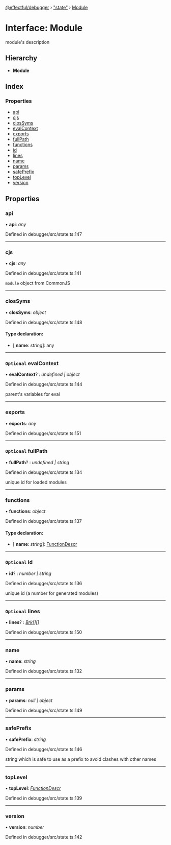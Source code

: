[@effectful/debugger](../README.md) › ["state"](../modules/_state_.md) › [Module](_state_.module.md)

# Interface: Module

module's description

## Hierarchy

* **Module**

## Index

### Properties

* [api](_state_.module.md#api)
* [cjs](_state_.module.md#cjs)
* [closSyms](_state_.module.md#clossyms)
* [evalContext](_state_.module.md#optional-evalcontext)
* [exports](_state_.module.md#exports)
* [fullPath](_state_.module.md#optional-fullpath)
* [functions](_state_.module.md#functions)
* [id](_state_.module.md#optional-id)
* [lines](_state_.module.md#optional-lines)
* [name](_state_.module.md#name)
* [params](_state_.module.md#params)
* [safePrefix](_state_.module.md#safeprefix)
* [topLevel](_state_.module.md#toplevel)
* [version](_state_.module.md#version)

## Properties

###  api

• **api**: *any*

Defined in debugger/src/state.ts:147

___

###  cjs

• **cjs**: *any*

Defined in debugger/src/state.ts:141

`module` object from CommonJS

___

###  closSyms

• **closSyms**: *object*

Defined in debugger/src/state.ts:148

#### Type declaration:

* \[ **name**: *string*\]: any

___

### `Optional` evalContext

• **evalContext**? : *undefined | object*

Defined in debugger/src/state.ts:144

parent's variables for eval

___

###  exports

• **exports**: *any*

Defined in debugger/src/state.ts:151

___

### `Optional` fullPath

• **fullPath**? : *undefined | string*

Defined in debugger/src/state.ts:134

unique id for loaded modules

___

###  functions

• **functions**: *object*

Defined in debugger/src/state.ts:137

#### Type declaration:

* \[ **name**: *string*\]: [FunctionDescr](../modules/_state_.md#functiondescr)

___

### `Optional` id

• **id**? : *number | string*

Defined in debugger/src/state.ts:136

unique id (a number for generated modules)

___

### `Optional` lines

• **lines**? : *[Brk](_state_.brk.md)[][]*

Defined in debugger/src/state.ts:150

___

###  name

• **name**: *string*

Defined in debugger/src/state.ts:132

___

###  params

• **params**: *null | object*

Defined in debugger/src/state.ts:149

___

###  safePrefix

• **safePrefix**: *string*

Defined in debugger/src/state.ts:146

string which is safe to use as a prefix to avoid clashes with other names

___

###  topLevel

• **topLevel**: *[FunctionDescr](../modules/_state_.md#functiondescr)*

Defined in debugger/src/state.ts:139

___

###  version

• **version**: *number*

Defined in debugger/src/state.ts:142
